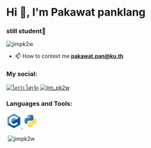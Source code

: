 <h1 align="left">Hi 👋, I'm Pakawat panklang</h1>
<h3 align="left">still student🐤</h3>

<p align="left"> <img src="https://komarev.com/ghpvc/?username=jimpk2w&label=Profile%20views&color=0e75b6&style=flat" alt="jimpk2w" /> </p>

- 📫 How to context me **pakawat.pan@ku.th**

<h3 align="left">My social:</h3>
<p align="left">
<a href="https://fb.com/ใครว้า ไม่รุจัก" target="blank"><img align="center" src="https://raw.githubusercontent.com/rahuldkjain/github-profile-readme-generator/master/src/images/icons/Social/facebook.svg" alt="ใครว้า ไม่รุจัก" height="30" width="40" /></a>
<a href="https://instagram.com/jim_pk2w" target="blank"><img align="center" src="https://raw.githubusercontent.com/rahuldkjain/github-profile-readme-generator/master/src/images/icons/Social/instagram.svg" alt="jim_pk2w" height="30" width="40" /></a>
</p>

<h3 align="left">Languages and Tools:</h3>
<p align="left"> <a href="https://www.cprogramming.com/" target="_blank" rel="noreferrer"> <img src="https://raw.githubusercontent.com/devicons/devicon/master/icons/c/c-original.svg" alt="c" width="40" height="40"/> </a> <a href="https://www.python.org" target="_blank" rel="noreferrer"> <img src="https://raw.githubusercontent.com/devicons/devicon/master/icons/python/python-original.svg" alt="python" width="40" height="40"/> </a> </p>

<p>&nbsp;<img align="center" src="https://github-readme-stats.vercel.app/api?username=jimpk2w&show_icons=true&locale=en" alt="jimpk2w" /></p>



<!--
**JIMpk2w/JIMpk2w** is a ✨ _special_ ✨ repository because its `README.md` (this file) appears on your GitHub profile.

Here are some ideas to get you started:

- 🔭 I’m currently working on ...
- 🌱 I’m currently learning ...
- 👯 I’m looking to collaborate on ...
- 🤔 I’m looking for help with ...
- 💬 Ask me about ...
- 📫 How to reach me: ...
- 😄 Pronouns: ...
- ⚡ Fun fact: ...
-->
